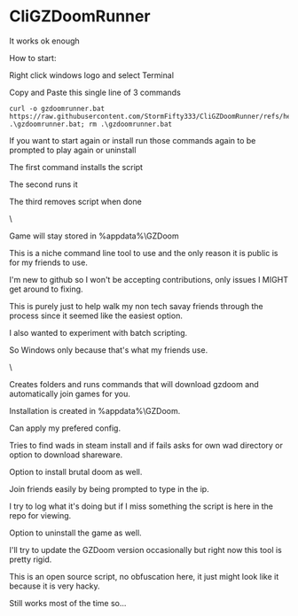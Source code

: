 # CliGZDoomRunner
It works ok enough

How to start:

Right click windows logo and select Terminal

Copy and Paste this single line of 3 commands

```
curl -o gzdoomrunner.bat https://raw.githubusercontent.com/StormFifty333/CliGZDoomRunner/refs/heads/main/gzdoomrunner.bat; .\gzdoomrunner.bat; rm .\gzdoomrunner.bat
```

If you want to start again or install run those commands again to be prompted to play again or uninstall

The first command installs the script

The second runs it

The third removes script when done

\

Game will stay stored in %appdata%\GZDoom

This is a niche command line tool to use and the only reason it is public is for my friends to use.

I'm new to github so I won't be accepting contributions, only issues I MIGHT get around to fixing.

This is purely just to help walk my non tech savay friends through the process since it seemed like the easiest option.

I also wanted to experiment with batch scripting.

So Windows only because that's what my friends use.

\

Creates folders and runs commands that will download gzdoom and automatically join games for you.

Installation is created in %appdata%\GZDoom.

Can apply my prefered config.

Tries to find wads in steam install and if fails asks for own wad directory or option to download shareware.

Option to install brutal doom as well.

Join friends easily by being prompted to type in the ip.

I try to log what it's doing but if I miss something the script is here in the repo for viewing.

Option to uninstall the game as well.

I'll try to update the GZDoom version occasionally but right now this tool is pretty rigid.

This is an open source script, no obfuscation here, it just might look like it because it is very hacky.

Still works most of the time so...
